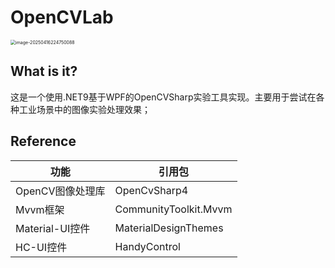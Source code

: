 

# OpenCVLab

<img src="C:\Docs\Codes\Incube\9.OPENCV实验大师\doc\assets\image-20250416224750088-1744814875108-1.png" alt="image-20250416224750088" style="zoom:50%;" />

## What is it?

这是一个使用.NET9基于WPF的OpenCVSharp实验工具实现。主要用于尝试在各种工业场景中的图像实验处理效果；

## Reference

| 功能             | 引用包                |
| ---------------- | --------------------- |
| OpenCV图像处理库 | OpenCvSharp4          |
| Mvvm框架         | CommunityToolkit.Mvvm |
| Material-UI控件  | MaterialDesignThemes  |
| HC-UI控件        | HandyControl          |

